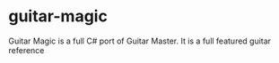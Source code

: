 # guitar-magic
Guitar Magic is a full C# port of Guitar Master. It is a full featured guitar reference

